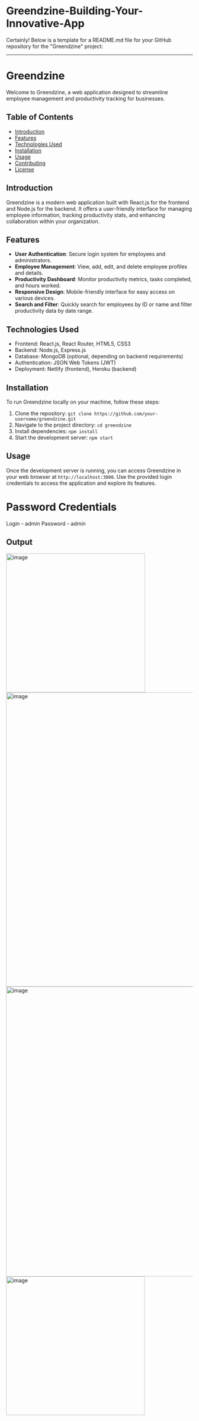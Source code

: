 # Greendzine-Building-Your-Innovative-App

Certainly! Below is a template for a README.md file for your GitHub repository for the "Greendzine" project:

---

# Greendzine

Welcome to Greendzine, a web application designed to streamline employee management and productivity tracking for businesses.

## Table of Contents

- [Introduction](#introduction)
- [Features](#features)
- [Technologies Used](#technologies-used)
- [Installation](#installation)
- [Usage](#usage)
- [Contributing](#contributing)
- [License](#license)

## Introduction

Greendzine is a modern web application built with React.js for the frontend and Node.js for the backend. It offers a user-friendly interface for managing employee information, tracking productivity stats, and enhancing collaboration within your organization.

## Features

- **User Authentication**: Secure login system for employees and administrators.
- **Employee Management**: View, add, edit, and delete employee profiles and details.
- **Productivity Dashboard**: Monitor productivity metrics, tasks completed, and hours worked.
- **Responsive Design**: Mobile-friendly interface for easy access on various devices.
- **Search and Filter**: Quickly search for employees by ID or name and filter productivity data by date range.

## Technologies Used

- Frontend: React.js, React Router, HTML5, CSS3
- Backend: Node.js, Express.js
- Database: MongoDB (optional, depending on backend requirements)
- Authentication: JSON Web Tokens (JWT)
- Deployment: Netlify (frontend), Heroku (backend)

## Installation

To run Greendzine locally on your machine, follow these steps:

1. Clone the repository: `git clone https://github.com/your-username/greendzine.git`
2. Navigate to the project directory: `cd greendzine`
3. Install dependencies: `npm install`
4. Start the development server: `npm start`

## Usage

Once the development server is running, you can access Greendzine in your web browser at `http://localhost:3000`. Use the provided login credentials to access the application and explore its features.

# Password Credentials
Login - admin
Password - admin


## Output
<img width="375" alt="image" src="https://github.com/Sainikhil28/Greendzine-Building-Your-Innovative-App/assets/96835217/ba6b92d8-d992-4a7c-ae32-72c951c21800">
<img width="793" alt="image" src="https://github.com/Sainikhil28/Greendzine-Building-Your-Innovative-App/assets/96835217/6e3b196c-e9f6-437f-b42a-a4b74f970b1d">
<img width="782" alt="image" src="https://github.com/Sainikhil28/Greendzine-Building-Your-Innovative-App/assets/96835217/ff5d8584-689d-4146-87e7-a2294dd78445">
<img width="374" alt="image" src="https://github.com/Sainikhil28/Greendzine-Building-Your-Innovative-App/assets/96835217/1e8f2756-5b6a-429d-bf3d-08de56055446">
